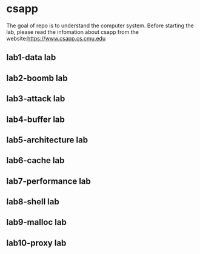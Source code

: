 # csapp
The goal of repo is to understand the computer system.
Before starting the lab, please read the infomation about csapp from the website:https://www.csapp.cs.cmu.edu
## lab1-data lab

## lab2-boomb lab

## lab3-attack lab

## lab4-buffer lab

## lab5-architecture lab

## lab6-cache lab

## lab7-performance lab

## lab8-shell lab

## lab9-malloc lab

## lab10-proxy lab
